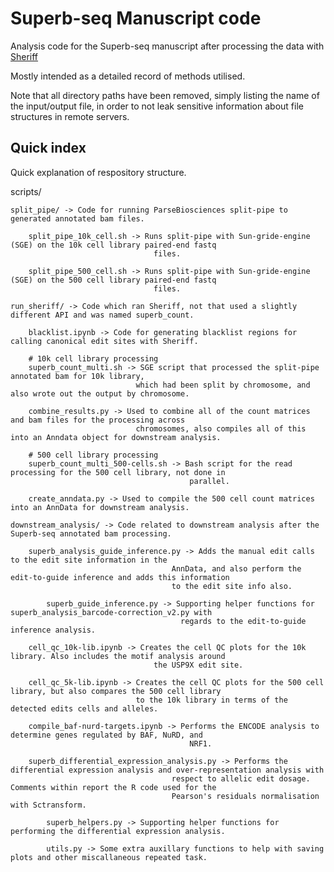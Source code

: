 # Superb-seq Manuscript code

Analysis code for the Superb-seq manuscript after processing the data with [Sheriff](https://github.com/BradBalderson/Sheriff)

Mostly intended as a detailed record of methods utilised.

Note that all directory paths have been removed, simply listing the name of the input/output file, in order to not
leak sensitive information about file structures in remote servers.
    
## Quick index
Quick explanation of respository structure.

scripts/

    split_pipe/ -> Code for running ParseBiosciences split-pipe to generated annotated bam files.

        split_pipe_10k_cell.sh -> Runs split-pipe with Sun-gride-engine (SGE) on the 10k cell library paired-end fastq 
                                    files.

        split_pipe_500_cell.sh -> Runs split-pipe with Sun-gride-engine (SGE) on the 500 cell library paired-end fastq 
                                    files.

    run_sheriff/ -> Code which ran Sheriff, not that used a slightly different API and was named superb_count.

        blacklist.ipynb -> Code for generating blacklist regions for calling canonical edit sites with Sheriff.

        # 10k cell library processing
        superb_count_multi.sh -> SGE script that processed the split-pipe annotated bam for 10k library, 
                                which had been split by chromosome, and also wrote out the output by chromosome. 

        combine_results.py -> Used to combine all of the count matrices and bam files for the processing across 
                                chromosomes, also compiles all of this into an Anndata object for downstream analysis.

        # 500 cell library processing
        superb_count_multi_500-cells.sh -> Bash script for the read processing for the 500 cell library, not done in 
                                            parallel.

        create_anndata.py -> Used to compile the 500 cell count matrices into an AnnData for downstream analysis.

    downstream_analysis/ -> Code related to downstream analysis after the Superb-seq annotated bam processing.

        superb_analysis_guide_inference.py -> Adds the manual edit calls to the edit site information in the 
                                        AnnData, and also perform the edit-to-guide inference and adds this information
                                        to the edit site info also.

            superb_guide_inference.py -> Supporting helper functions for superb_analysis_barcode-correction_v2.py with
                                          regards to the edit-to-guide inference analysis.

        cell_qc_10k-lib.ipynb -> Creates the cell QC plots for the 10k library. Also includes the motif analysis around
                                    the USP9X edit site.

        cell_qc_5k-lib.ipynb -> Creates the cell QC plots for the 500 cell library, but also compares the 500 cell library
                                to the 10k library in terms of the detected edits cells and alleles.

        compile_baf-nurd-targets.ipynb -> Performs the ENCODE analysis to determine genes regulated by BAF, NuRD, and 
                                            NRF1.

        superb_differential_expression_analysis.py -> Performs the differential expression analysis and over-representation analysis with 
                                        respect to allelic edit dosage. Comments within report the R code used for the 
                                        Pearson's residuals normalisation with Sctransform.

            superb_helpers.py -> Supporting helper functions for performing the differential expression analysis.

            utils.py -> Some extra auxillary functions to help with saving plots and other miscallaneous repeated task.
        

